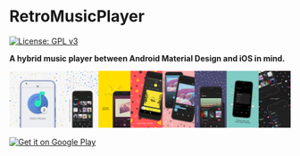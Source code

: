 # RetroMusicPlayer

[![License: GPL v3](https://img.shields.io/badge/License-GPL%20v3-blue.svg)](https://github.com/h4h13/RetroMusicPlayer/blob/master/LICENSE.txt)

**A hybrid music player between Android Material Design and iOS in mind.**

![Screenshots](./screenshots/full-preview.png?raw=true) 

<a href="https://play.google.com/store/apps/details?id=code.name.monkey.retromusic">
  <img height="50" alt="Get it on Google Play"
      src="https://play.google.com/intl/en_us/badges/images/apps/en-play-badge.png" />
</a>




